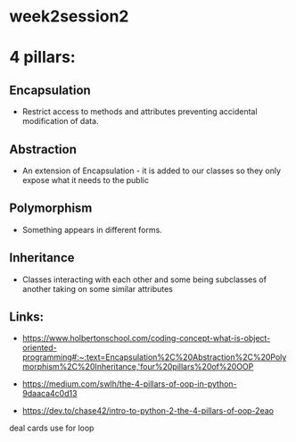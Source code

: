 # week2session2

# 4 pillars:

## Encapsulation
- Restrict access to methods and attributes preventing accidental modification of data.
## Abstraction
- An extension of Encapsulation - it is added to our classes so they only expose what it needs to the public
## Polymorphism
- Something appears in different forms.
## Inheritance
- Classes interacting with each other and some being subclasses of another taking on some similar attributes

## Links:
- https://www.holbertonschool.com/coding-concept-what-is-object-oriented-programming#:~:text=Encapsulation%2C%20Abstraction%2C%20Polymorphism%2C%20Inheritance,'four%20pillars%20of%20OOP

- https://medium.com/swlh/the-4-pillars-of-oop-in-python-9daaca4c0d13

- https://dev.to/chase42/intro-to-python-2-the-4-pillars-of-oop-2eao


deal cards use for loop